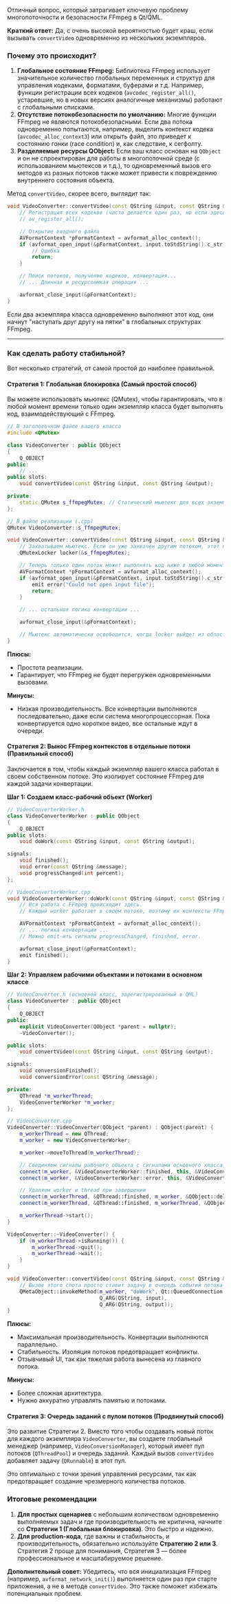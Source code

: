 Отличный вопрос, который затрагивает ключевую проблему многопоточности и безопасности FFmpeg в Qt/QML.

**Краткий ответ:** Да, с очень высокой вероятностью будет краш, если вызывать `convertVideo` одновременно из нескольких экземпляров.

### Почему это происходит?

1.  **Глобальное состояние FFmpeg:** Библиотека FFmpeg использует значительное количество глобальных переменных и структур для управления кодеками, форматами, буферами и т.д. Например, функции регистрации всех кодеков (`avcodec_register_all()`, устаревшие, но в новых версиях аналогичные механизмы) работают с глобальными списками.
2.  **Отсутствие потокобезопасности по умолчанию:** Многие функции FFmpeg не являются потокобезопасными. Если два потока одновременно попытаются, например, выделить контекст кодека (`avcodec_alloc_context3`) или открыть файл, это приведет к состоянию гонки (race condition) и, как следствие, к сегфолту.
3.  **Разделяемые ресурсы QObject:** Если ваш класс основан на `QObject` и он не спроектирован для работы в многопоточной среде (с использованием мьютексов и т.д.), то одновременный вызов его методов из разных потоков также может привести к повреждению внутреннего состояния объекта.

Метод `convertVideo`, скорее всего, выглядит так:
```cpp
void VideoConverter::convertVideo(const QString &input, const QString &output) {
    // Регистрация всех кодеков (часто делается один раз, но если здесь - проблема)
    // av_register_all();

    // Открытие входного файла
    AVFormatContext *pFormatContext = avformat_alloc_context();
    if (avformat_open_input(&pFormatContext, input.toStdString().c_str(), NULL, NULL) != 0) {
        // Ошибка
        return;
    }

    // Поиск потоков, получение кодеков, конвертация...
    // ... Длинная и ресурсоемкая операция ...

    avformat_close_input(&pFormatContext);
}
```

Если два экземпляра класса одновременно выполняют этот код, они начнут "наступать друг другу на пятки" в глобальных структурах FFmpeg.

---

### Как сделать работу стабильной?

Вот несколько стратегий, от самой простой до наиболее правильной.

#### Стратегия 1: Глобальная блокировка (Самый простой способ)

Вы можете использовать мьютекс (QMutex), чтобы гарантировать, что в любой момент времени только один экземпляр класса будет выполнять код, взаимодействующий с FFmpeg.

```cpp
// В заголовочном файле вашего класса
#include <QMutex>

class VideoConverter : public QObject
{
    Q_OBJECT
public:
    // ... 
public slots:
    void convertVideo(const QString &input, const QString &output);

private:
    static QMutex s_ffmpegMutex; // Статический мьютекс для всех экземпляров
};

// В файле реализации (.cpp)
QMutex VideoConverter::s_ffmpegMutex;

void VideoConverter::convertVideo(const QString &input, const QString &output) {
    // Захватываем мьютекс. Если он уже захвачен другим потоком, этот поток будет ждать.
    QMutexLocker locker(&s_ffmpegMutex);

    // Теперь только один поток может выполнять код ниже в любой момент времени.
    AVFormatContext *pFormatContext = avformat_alloc_context();
    if (avformat_open_input(&pFormatContext, input.toStdString().c_str(), NULL, NULL) != 0) {
        emit error("Could not open input file");
        return;
    }

    // ... остальная логика конвертации ...

    avformat_close_input(&pFormatContext);

    // Мьютекс автоматически освободится, когда locker выйдет из области видимости.
}
```

**Плюсы:**
* Простота реализации.
* Гарантирует, что FFmpeg не будет перегружен одновременными вызовами.

**Минусы:**
* Низкая производительность. Все конвертации выполняются последовательно, даже если система многопроцессорная. Пока конвертируется одно короткое видео, все остальные ждут в очереди.

#### Стратегия 2: Вынос FFmpeg контекстов в отдельные потоки (Правильный способ)

Заключается в том, чтобы каждый экземпляр вашего класса работал в своем собственном потоке. Это изолирует состояние FFmpeg для каждой задачи конвертации.

**Шаг 1: Создаем класс-рабочий объект (Worker)**

```cpp
// VideoConverterWorker.h
class VideoConverterWorker : public QObject
{
    Q_OBJECT
public slots:
    void doWork(const QString &input, const QString &output);

signals:
    void finished();
    void error(const QString &message);
    void progressChanged(int percent);
};

// VideoConverterWorker.cpp
void VideoConverterWorker::doWork(const QString &input, const QString &output) {
    // Вся работа с FFmpeg происходит здесь.
    // Каждый worker работает в своем потоке, поэтому их контексты FFmpeg изолированы.

    AVFormatContext *pFormatContext = avformat_alloc_context();
    // ... логика конвертации ...
    // Можно emit-ить сигналы progressChanged, finished, error.

    avformat_close_input(&pFormatContext);
    emit finished();
}
```

**Шаг 2: Управляем рабочими объектами и потоками в основном классе**

```cpp
// VideoConverter.h (основной класс, зарегистрированный в QML)
class VideoConverter : public QObject
{
    Q_OBJECT
public:
    explicit VideoConverter(QObject *parent = nullptr);
    ~VideoConverter();

public slots:
    void convertVideo(const QString &input, const QString &output);

signals:
    void conversionFinished();
    void conversionError(const QString &message);

private:
    QThread *m_workerThread;
    VideoConverterWorker *m_worker;
};

// VideoConverter.cpp
VideoConverter::VideoConverter(QObject *parent) : QObject(parent) {
    m_workerThread = new QThread;
    m_worker = new VideoConverterWorker;

    m_worker->moveToThread(m_workerThread);

    // Соединяем сигналы рабочего объекта с сигналами основного класса
    connect(m_worker, &VideoConverterWorker::finished, this, &VideoConverter::conversionFinished);
    connect(m_worker, &VideoConverterWorker::error, this, &VideoConverter::conversionError);

    // Удаляем worker и thread при завершении
    connect(m_workerThread, &QThread::finished, m_worker, &QObject::deleteLater);
    connect(m_workerThread, &QThread::finished, m_workerThread, &QObject::deleteLater);

    m_workerThread->start();
}

VideoConverter::~VideoConverter() {
    if (m_workerThread->isRunning()) {
        m_workerThread->quit();
        m_workerThread->wait();
    }
}

void VideoConverter::convertVideo(const QString &input, const QString &output) {
    // Вызов этого слота просто ставит задачу в очередь событий потока worker'а.
    QMetaObject::invokeMethod(m_worker, "doWork", Qt::QueuedConnection,
                              Q_ARG(QString, input),
                              Q_ARG(QString, output));
}
```

**Плюсы:**
* Максимальная производительность. Конвертации выполняются параллельно.
* Стабильность. Изоляция потоков предотвращает конфликты.
* Отзывчивый UI, так как тяжелая работа вынесена из главного потока.

**Минусы:**
* Более сложная архитектура.
* Нужно аккуратно управлять памятью и потоками.

#### Стратегия 3: Очередь заданий с пулом потоков (Продвинутый способ)

Это развитие Стратегии 2. Вместо того чтобы создавать новый поток для каждого экземпляра `VideoConverter`, вы создаете глобальный менеджер (например, `VideoConversionManager`), который имеет пул потоков (`QThreadPool`) и очередь заданий. Каждый вызов `convertVideo` добавляет задачу (`QRunnable`) в этот пул.

Это оптимально с точки зрения управления ресурсами, так как предотвращает создание чрезмерного количества потоков.

### Итоговые рекомендации

1.  **Для простых сценариев** с небольшим количеством одновременно выполняемых задач и где производительность не критична, начните со **Стратегии 1 (Глобальная блокировка)**. Это быстро и надежно.
2.  **Для production-кода**, где важны и стабильность, и производительность, обязательно используйте **Стратегию 2 или 3**. Стратегия 2 проще для понимания, Стратегия 3 — более профессиональное и масштабируемое решение.

**Дополнительный совет:** Убедитесь, что вся инициализация FFmpeg (например, `avformat_network_init()`) выполняется один раз при старте приложения, а не в методе `convertVideo`. Это также поможет избежать потенциальных проблем.
